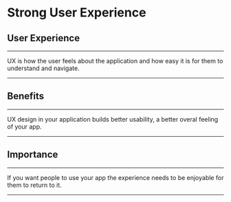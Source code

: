 # Strong User Experience

## User Experience
---
UX is how the user feels about the application and how easy it is for them to understand and navigate. 

---

## Benefits
---
UX design in your application builds better usability, a better overal feeling of your app.

---

## Importance
---
If you want people to use your app the experience needs to be enjoyable for them to return to it.

---